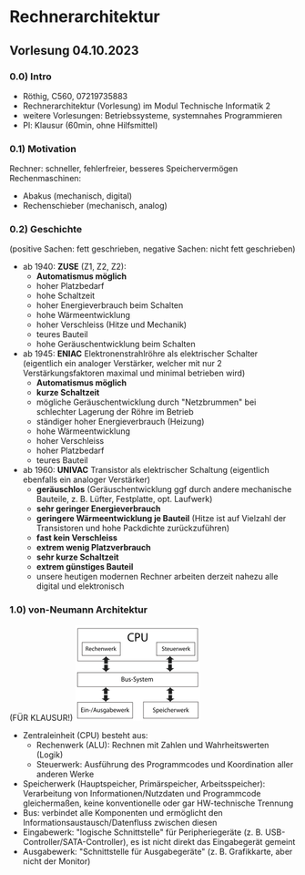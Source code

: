 # Rechnerarchitektur

## Vorlesung 04.10.2023

### 0.0)  Intro

- Röthig, C560, 07219735883
- Rechnerarchitektur (Vorlesung) im Modul Technische Informatik 2
- weitere Vorlesungen: Betriebssysteme, systemnahes Programmieren
- Pl: Klausur (60min, ohne Hilfsmittel)

### 0.1) Motivation

Rechner: schneller, fehlerfreier, besseres Speichervermögen
Rechenmaschinen:

- Abakus (mechanisch, digital)
- Rechenschieber (mechanisch, analog)

### 0.2) Geschichte

(positive Sachen: fett geschrieben, negative Sachen: nicht fett geschrieben)

- ab 1940: **ZUSE** (Z1, Z2, Z2):
    + **Automatismus möglich**
    + hoher Platzbedarf
    + hohe Schaltzeit
    + hoher Energieverbrauch beim Schalten
    + hohe Wärmeentwicklung
    + hoher Verschleiss (Hitze und Mechanik)
    + teures Bauteil
    + hohe Geräuschentwicklung beim Schalten
- ab 1945: **ENIAC** Elektronenstrahlröhre als elektrischer Schalter (eigentlich ein analoger Verstärker, welcher mit
  nur 2 Verstärkungsfaktoren maximal und minimal betrieben wird)
    + **Automatismus möglich**
    + **kurze Schaltzeit**
    + mögliche Geräuschentwicklung durch "Netzbrummen" bei schlechter Lagerung der Röhre im Betrieb
    + ständiger hoher Energieverbrauch (Heizung)
    + hohe Wärmeentwicklung
    + hoher Verschleiss
    + hoher Platzbedarf
    + teures Bauteil
- ab 1960: **UNIVAC** Transistor als elektrischer Schaltung (eigentlich ebenfalls ein analoger Verstärker)
    + **geräuschlos** (Geräuschentwicklung ggf durch andere mechanische Bauteile, z. B. Lüfter, Festplatte, opt.
      Laufwerk)
    + **sehr geringer Energieverbrauch**
    + **geringere Wärmeentwicklung je Bauteil** (Hitze ist auf Vielzahl der Transistoren und hohe Packdichte
      zurückzuführen)
    + **fast kein Verschleiss**
    + **extrem wenig Platzverbrauch**
    + **sehr kurze Schaltzeit**
    + **extrem günstiges Bauteil**
    + unsere heutigen modernen Rechner arbeiten derzeit nahezu alle digital und elektronisch

### 1.0) von-Neumann Architektur

(FÜR KLAUSUR!)
![von Neumann Architektur Grafik](bilder/vonNeumann.png "Grafik")

- Zentraleinheit (CPU) besteht aus:
    + Rechenwerk (ALU): Rechnen mit Zahlen und Wahrheitswerten (Logik)
    + Steuerwerk: Ausführung des Programmcodes und Koordination aller anderen Werke
- Speicherwerk (Hauptspeicher, Primärspeicher, Arbeitsspeicher): Verarbeitung von Informationen/Nutzdaten und
  Programmcode gleichermaßen, keine konventionelle oder gar HW-technische Trennung
- Bus: verbindet alle Komponenten und ermöglicht den Informationsaustausch/Datenfluss zwischen diesen
- Eingabewerk: "logische Schnittstelle" für Peripheriegeräte (z. B. USB-Controller/SATA-Controller), es ist nicht direkt
  das Eingabegerät gemeint
- Ausgabewerk: "Schnittstelle für Ausgabegeräte" (z. B. Grafikkarte, aber nicht der Monitor)
